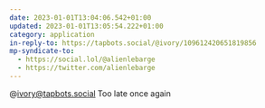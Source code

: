 ```yaml
---
date: 2023-01-01T13:04:06.542+01:00
updated: 2023-01-01T13:05:54.222+01:00
category: application
in-reply-to: https://tapbots.social/@ivory/109612420651819856
mp-syndicate-to:
  - https://social.lol/@alienlebarge
  - https://twitter.com/alienlebarge
---
```

@ivory@tapbots.social Too late once again
